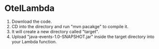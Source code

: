 # OtelLambda

1. Download the code.
2. CD into the directory and run "mvn pacakge" to compile it.
3. It will create a new directory called "target".
4. Upload "java-events-1.0-SNAPSHOT.jar" inside the target directory into your Lambda function.
